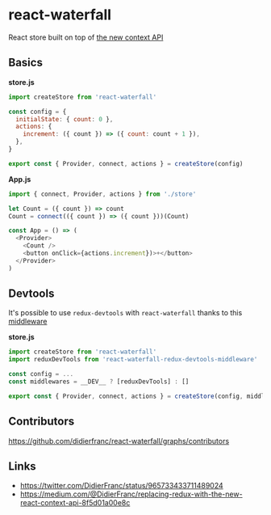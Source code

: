 # react-waterfall

React store built on top of [the new context API](https://reactjs.org/docs/context.html)

## Basics

**store.js**
```js
import createStore from 'react-waterfall'

const config = {
  initialState: { count: 0 },
  actions: {
    increment: ({ count }) => ({ count: count + 1 }),
  },
}

export const { Provider, connect, actions } = createStore(config)
```

**App.js**
```js
import { connect, Provider, actions } from './store'

let Count = ({ count }) => count
Count = connect(({ count }) => ({ count }))(Count)

const App = () => (
  <Provider>
    <Count />
    <button onClick={actions.increment})>+</button>
  </Provider>
)
```

## Devtools

It's possible to use `redux-devtools` with `react-waterfall` thanks to this [middleware](https://github.com/elisherer/react-waterfall-redux-devtools-middleware)

**store.js**
```js
import createStore from 'react-waterfall'
import reduxDevTools from 'react-waterfall-redux-devtools-middleware'

const config = ...
const middlewares = __DEV__ ? [reduxDevTools] : []

export const { Provider, connect, actions } = createStore(config, middlewares)
```

## Contributors

https://github.com/didierfranc/react-waterfall/graphs/contributors

## Links

* https://twitter.com/DidierFranc/status/965733433711489024
* https://medium.com/@DidierFranc/replacing-redux-with-the-new-react-context-api-8f5d01a00e8c